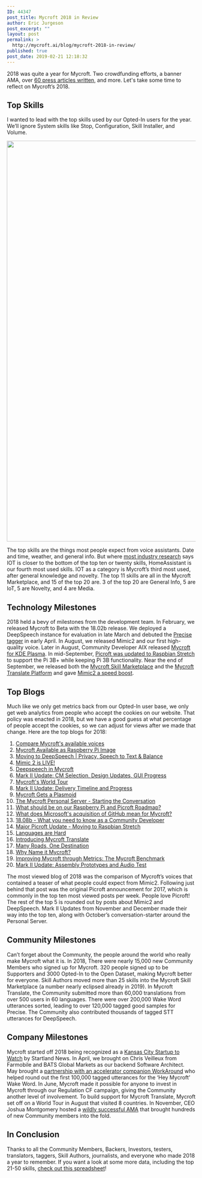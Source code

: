 ```yaml
---
ID: 44347
post_title: Mycroft 2018 in Review
author: Eric Jurgeson
post_excerpt: ""
layout: post
permalink: >
  http://mycroft.ai/blog/mycroft-2018-in-review/
published: true
post_date: 2019-02-21 12:18:32
---
```

2018 was quite a year for Mycroft. Two crowdfunding efforts, a banner AMA, over <a href="https://mycroft.ai/blog/tag/press/" target="_blank" rel="noopener">60 press articles written</a>, and more. Let's take some time to reflect on Mycroft’s 2018.
<h2>Top Skills</h2>
I wanted to lead with the top skills used by our Opted-In users for the year. We’ll ignore System skills like Stop, Configuration, Skill Installer, and Volume.

<span style="font-weight: 400;"><a href="https://mycroft.ai/wp-content/uploads/2019/02/Top20Skills_HORIZ.png"><img class="alignnone size-full wp-image-44354" src="https://mycroft.ai/wp-content/uploads/2019/02/Top20Skills_HORIZ.png" alt="" width="1357" height="1067" /></a></span>

<span style="font-weight: 400;">The top skills are the things most people expect from voice assistants. Date and time, weather, and general info. But where <a href="https://voicebot.ai/2018/03/21/data-breakdown-consumers-use-smart-speakers-today/" target="_blank" rel="noopener">most industry research</a> says IOT is closer to the bottom of the top ten or twenty skills, HomeAssistant is our fourth most used skills. IOT as a category is Mycroft’s third most used, after general knowledge and novelty. The top 11 skills are all in the Mycroft Marketplace, and 15 of the top 20 are. 3 of the top 20 are General Info, 5 are IoT, 5 are Novelty, and 4 are Media.</span>
<h2>Technology Milestones</h2>
2018 held a bevy of milestones from the development team. In February, we released Mycroft to Beta with the 18.02b release. We deployed a DeepSpeech instance for evaluation in late March and debuted the <a href="https://home.mycroft.ai/#/precise" target="_blank" rel="noopener">Precise tagger</a> in early April. In August, we released Mimic2 and our first high-quality voice. Later in August, Community Developer AIX released <a href="https://github.com/KDE/plasma-mycroft" target="_blank" rel="noopener">Mycroft for KDE Plasma</a>. In mid-September, <a href="https://mycroft.ai/blog/major-picroft-update-moving-to-raspbian-stretch/" target="_blank" rel="noopener">Picroft was updated to Raspbian Stretch</a> to support the Pi 3B+ while keeping Pi 3B functionality. Near the end of September, we released both the <a href="https://market.mycroft.ai/" target="_blank" rel="noopener">Mycroft Skill Marketplace</a> and the <a href="https://translate.mycroft.ai/" target="_blank" rel="noopener">Mycroft Translate Platform</a> and gave <a href="https://mycroft.ai/blog/mimic2-speed-boost-response-caching/" target="_blank" rel="noopener">Mimic2 a speed boost</a>.
<h2>Top Blogs</h2>
Much like we only get metrics back from our Opted-In user base, we only get web analytics from people who accept the cookies on our website. That policy was enacted in 2018, but we have a good guess at what percentage of people accept the cookies, so we can adjust for views after we made that change. Here are the top blogs for 2018:
<ol>
 	<li><a href="https://mycroft.ai/blog/available-voices/" target="_blank" rel="noopener">Compare Mycroft's available voices</a></li>
 	<li><a href="https://mycroft.ai/blog/mycroft-now-available-raspberry-pi-image/" target="_blank" rel="noopener">Mycroft Available as Raspberry Pi Image</a></li>
 	<li><a href="https://mycroft.ai/blog/mycroft-speech-to-text-and-balance/" target="_blank" rel="noopener">Moving to DeepSpeech | Privacy, Speech to Text &amp; Balance</a></li>
 	<li><a href="https://mycroft.ai/blog/mimic-2-is-live/" target="_blank" rel="noopener">Mimic 2 is LIVE!</a></li>
 	<li><a href="https://mycroft.ai/blog/deepspeech-update/" target="_blank" rel="noopener">Deepspeech in Mycroft</a></li>
 	<li><a href="https://mycroft.ai/blog/mark-ii-update-cm-selection-design-updates-gui-progress/" target="_blank" rel="noopener">Mark II Update: CM Selection, Design Updates, GUI Progress</a></li>
 	<li><a href="https://mycroft.ai/blog/mycrofts-world-tour/" target="_blank" rel="noopener">Mycroft's World Tour</a></li>
 	<li><a href="https://mycroft.ai/blog/mark-ii-update-delivery-timeline-and-progress/" target="_blank" rel="noopener">Mark II Update: Delivery Timeline and Progress</a></li>
 	<li><a href="https://mycroft.ai/blog/mycroft-gets-a-plasmoid/" target="_blank" rel="noopener">Mycroft Gets a Plasmoid</a></li>
 	<li><a href="https://mycroft.ai/blog/mycroft-personal-server-conversation/" target="_blank" rel="noopener">The Mycroft Personal Server - Starting the Conversation</a></li>
 	<li><a href="https://mycroft.ai/blog/picroft-roadmap-2018/" target="_blank" rel="noopener">What should be on our Raspberry Pi and Picroft Roadmap?</a></li>
 	<li><a href="https://mycroft.ai/blog/microsoft-acquires-github/" target="_blank" rel="noopener">What does Microsoft's acquisition of GitHub mean for Mycroft?</a></li>
 	<li><a href="https://mycroft.ai/blog/18-08b-what-you-need-to-know-as-a-community-developer/" target="_blank" rel="noopener">18.08b - What you need to know as a Community Developer</a></li>
 	<li><a href="https://mycroft.ai/blog/major-picroft-update-moving-to-raspbian-stretch/" target="_blank" rel="noopener">Major Picroft Update - Moving to Raspbian Stretch</a></li>
 	<li><a href="https://mycroft.ai/blog/languages-are-hard/" target="_blank" rel="noopener">Languages are Hard</a></li>
 	<li><a href="https://mycroft.ai/blog/introducing-mycroft-translate/" target="_blank" rel="noopener">Introducing Mycroft Translate</a></li>
 	<li><a href="https://mycroft.ai/blog/many-roads-one-destination/" target="_blank" rel="noopener">Many Roads, One Destination</a></li>
 	<li><a href="https://mycroft.ai/blog/why-name-it-mycroft/" target="_blank" rel="noopener">Why Name it Mycroft?</a></li>
 	<li><a href="https://mycroft.ai/blog/the-mycroft-benchmark/" target="_blank" rel="noopener">Improving Mycroft through Metrics: The Mycroft Benchmark</a></li>
 	<li><a href="https://mycroft.ai/blog/mark-ii-update-assembly-prototypes-and-audio-test/" target="_blank" rel="noopener">Mark II Update: Assembly Prototypes and Audio Test</a></li>
</ol>
The most viewed blog of 2018 was the comparison of Mycroft’s voices that contained a teaser of what people could expect from Mimic2. Following just behind that post was the original Picroft announcement for 2017, which is commonly in the top ten most viewed posts per week. People love Picroft! The rest of the top 5 is rounded out by posts about Mimic2 and DeepSpeech. Mark II Updates from November and December made their way into the top ten, along with October’s conversation-starter around the Personal Server.
<h2>Community Milestones</h2>
Can’t forget about the Community, the people around the world who really make Mycroft what it is. In 2018, There were nearly 15,000 new Community Members who signed up for Mycroft. 320 people signed up to be Supporters and 3000 Opted-In to the Open Dataset, making Mycroft better for everyone. Skill Authors moved more than 25 skills into the Mycroft Skill Marketplace (a number nearly eclipsed already in 2019). In Mycroft Translate, the Community submitted more than 60,000 translations from over 500 users in 60 languages. There were over 200,000 Wake Word utterances sorted, leading to over 120,000 tagged good samples for Precise. The Community also contributed thousands of tagged STT utterances for DeepSpeech.
<h2>Company Milestones</h2>
Mycroft started off 2018 being recognized as a <a href="https://www.startlandnews.com/2018/01/2018-startups-watch-mycroft/" target="_blank" rel="noopener">Kansas City Startup to Watch</a> by Startland News. In April, we brought on Chris Veilleux from Farmobile and BATS Global Markets as our backend Software Architect. May brought a <a href="https://mycroft.ai/blog/refugees-tagging-wake-words-mycroft-workaround-partnership/" target="_blank" rel="noopener">partnership with an accelerator companion WorkAround</a> who helped round out the first 100,000 tagged utterances for the ‘Hey Mycroft’ Wake Word. In June, Mycroft made it possible for anyone to invest in Mycroft through our Regulation CF campaign, giving the Community another level of involvement. To build support for Mycroft Translate, Mycroft set off on a World Tour in August that visited 8 countries. In November, CEO Joshua Montgomery hosted a <a href="https://www.reddit.com/r/IAmA/comments/9uzpux/i_am_the_founder_and_ceo_of_mycroft_ai_the/" target="_blank" rel="noopener">wildly successful AMA</a> that brought hundreds of new Community members into the fold.
<h2>In Conclusion</h2>
Thanks to all the Community Members, Backers, Investors, testers, translators, taggers, Skill Authors, journalists, and everyone who made 2018 a year to remember. If you want a look at some more data, including the top 21-50 skills, <a href="https://docs.google.com/spreadsheets/d/10D1mDip5Ogxo2F-vNhdtVkByoml7kIN8yCBF9yXOEYw/edit?usp=sharing" target="_blank" rel="noopener">check out this spreadsheet</a>!